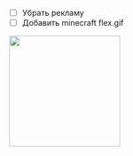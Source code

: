 * [ ] Убрать рекламу
* [ ] Добавить minecraft flex.gif

 <img src="https://media.giphy.com/media/v1.Y2lkPTc5MGI3NjExNDJubHZoazlhOW5lMTNsaTkyazN4NnJhZG9wZWQzaWd5aW13YnowdiZlcD12MV9pbnRlcm5hbF9naWZfYnlfaWQmY3Q9Zw/zDuStFVpRJIZ2/giphy.gif" width="200" height="200" />
